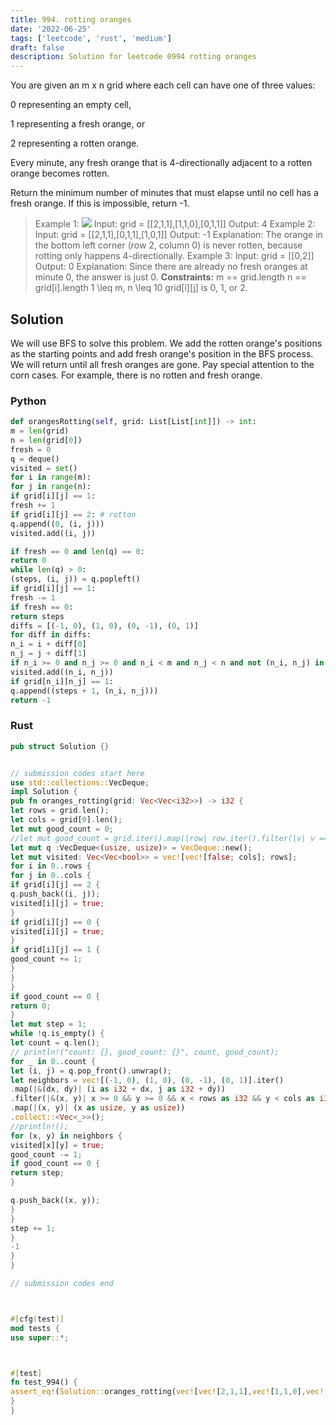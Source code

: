 ```yaml
---
title: 994. rotting oranges
date: '2022-06-25'
tags: ['leetcode', 'rust', 'medium']
draft: false
description: Solution for leetcode 0994 rotting oranges
---
```




You are given an m x n grid where each cell can have one of three values:



0 representing an empty cell,

1 representing a fresh orange, or

2 representing a rotten orange.



Every minute, any fresh orange that is 4-directionally adjacent to a rotten orange becomes rotten.

Return the minimum number of minutes that must elapse until no cell has a fresh orange. If this is impossible, return -1.



>   Example 1:
>   ![](https://assets.leetcode.com/uploads/2019/02/16/oranges.png)
>   Input: grid <TeX>=</TeX> [[2,1,1],[1,1,0],[0,1,1]]
>   Output: 4
>   Example 2:
>   Input: grid <TeX>=</TeX> [[2,1,1],[0,1,1],[1,0,1]]
>   Output: -1
>   Explanation: The orange in the bottom left corner (row 2, column 0) is never rotten, because rotting only happens 4-directionally.
>   Example 3:
>   Input: grid <TeX>=</TeX> [[0,2]]
>   Output: 0
>   Explanation: Since there are already no fresh oranges at minute 0, the answer is just 0.
**Constraints:**
>   	m <TeX>=</TeX><TeX>=</TeX> grid.length
>   	n <TeX>=</TeX><TeX>=</TeX> grid[i].length
>   	1 <TeX>\leq</TeX> m, n <TeX>\leq</TeX> 10
>   	grid[i][j] is 0, 1, or 2.


## Solution
We will use BFS to solve this problem. We add the rotten orange's positions as the starting points and add fresh orange's position in the BFS process. We will return until all fresh oranges are gone. Pay special attention to the corn cases. For example, there is no rotten and fresh orange.


### Python
```python
def orangesRotting(self, grid: List[List[int]]) -> int:
m = len(grid)
n = len(grid[0])
fresh = 0
q = deque()
visited = set()
for i in range(m):
for j in range(n):
if grid[i][j] == 1:
fresh += 1
if grid[i][j] == 2: # rotton
q.append((0, (i, j)))
visited.add((i, j))

if fresh == 0 and len(q) == 0:
return 0
while len(q) > 0:
(steps, (i, j)) = q.popleft()
if grid[i][j] == 1:
fresh -= 1
if fresh == 0:
return steps
diffs = [(-1, 0), (1, 0), (0, -1), (0, 1)]
for diff in diffs:
n_i = i + diff[0]
n_j = j + diff[1]
if n_i >= 0 and n_j >= 0 and n_i < m and n_j < n and not (n_i, n_j) in visited:
visited.add((n_i, n_j))
if grid[n_i][n_j] == 1:
q.append((steps + 1, (n_i, n_j)))
return -1
```


### Rust
```rust
pub struct Solution {}


// submission codes start here
use std::collections::VecDeque;
impl Solution {
pub fn oranges_rotting(grid: Vec<Vec<i32>>) -> i32 {
let rows = grid.len();
let cols = grid[0].len();
let mut good_count = 0;
//let mut good_count = grid.iter().map(|row| row.iter().filter(|v| v == &&1).sum()).count();
let mut q :VecDeque<(usize, usize)> = VecDeque::new();
let mut visited: Vec<Vec<bool>> = vec![vec![false; cols]; rows];
for i in 0..rows {
for j in 0..cols {
if grid[i][j] == 2 {
q.push_back((i, j));
visited[i][j] = true;
}
if grid[i][j] == 0 {
visited[i][j] = true;
}
if grid[i][j] == 1 {
good_count += 1;
}
}
}
if good_count == 0 {
return 0;
}
let mut step = 1;
while !q.is_empty() {
let count = q.len();
// println!("count: {}, good_count: {}", count, good_count);
for _ in 0..count {
let (i, j) = q.pop_front().unwrap();
let neighbors = vec![(-1, 0), (1, 0), (0, -1), (0, 1)].iter()
.map(|&(dx, dy)| (i as i32 + dx, j as i32 + dy))
.filter(|&(x, y)| x >= 0 && y >= 0 && x < rows as i32 && y < cols as i32 && !visited[x as usize][y as usize])
.map(|(x, y)| (x as usize, y as usize))
.collect::<Vec<_>>();
//println!();
for (x, y) in neighbors {
visited[x][y] = true;
good_count -= 1;
if good_count == 0 {
return step;
}

q.push_back((x, y));
}
}
step += 1;
}
-1
}
}

// submission codes end



#[cfg(test)]
mod tests {
use super::*;



#[test]
fn test_994() {
assert_eq!(Solution::oranges_rotting(vec![vec![2,1,1],vec![1,1,0],vec![0,1,1]]), 4);
}
}

```
